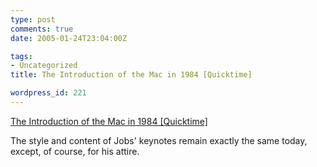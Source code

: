 ```yaml
---
type: post
comments: true
date: 2005-01-24T23:04:00Z

tags:
- Uncategorized
title: The Introduction of the Mac in 1984 [Quicktime]

wordpress_id: 221
---
```


[The Introduction of the Mac in 1984 [Quicktime]](http://ad.hominem.org/downloads/1984macintro.mov)  

The style and content of Jobs' keynotes remain exactly the same today, except, of course, for his attire.
